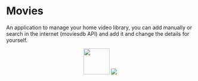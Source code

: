 # Movies
An application to manage your home video library, you can add manually or search in the internet (moviesdb API) and add it and change the details for yourself.  
<p align="center">
  <img max-width:50px src="http://up419.siz.co.il/up3/tq3ttoamky0z.jpg" style="width:70px">
  <img max-width:50px src="http://up419.siz.co.il/up2/nyzwmmkooiwj.jpg" style="max-width:70%">
</p>


